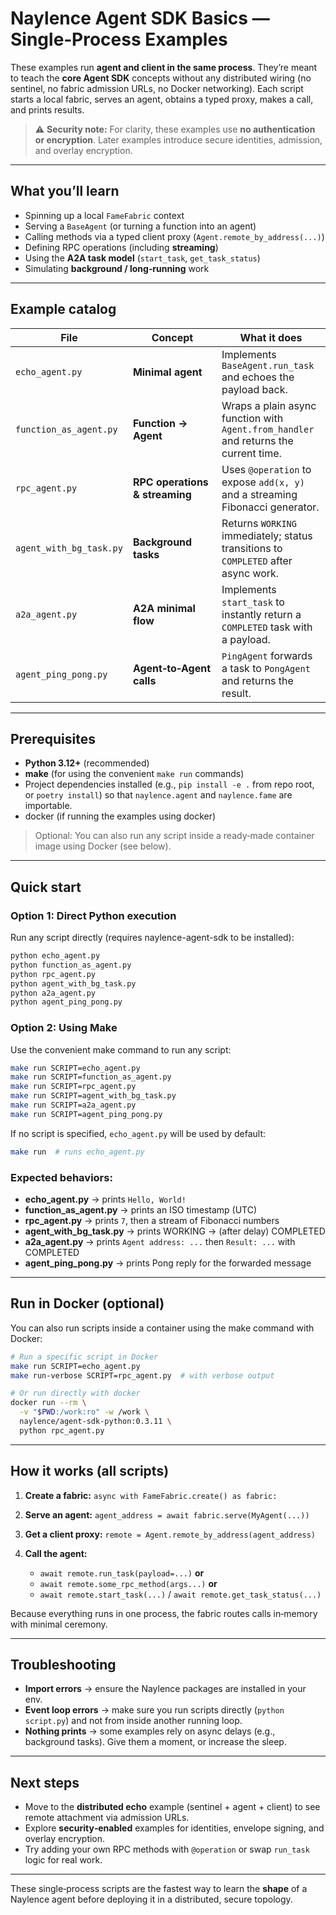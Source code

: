 # Naylence Agent SDK Basics — Single‑Process Examples

These examples run **agent and client in the same process**. They’re meant to teach the **core Agent SDK** concepts without any distributed wiring (no sentinel, no fabric admission URLs, no Docker networking). Each script starts a local fabric, serves an agent, obtains a typed proxy, makes a call, and prints results.

> ⚠️ **Security note:** For clarity, these examples use **no authentication or encryption**. Later examples introduce secure identities, admission, and overlay encryption.

---

## What you’ll learn

* Spinning up a local `FameFabric` context
* Serving a `BaseAgent` (or turning a function into an agent)
* Calling methods via a typed client proxy (`Agent.remote_by_address(...)`)
* Defining RPC operations (including **streaming**)
* Using the **A2A task model** (`start_task`, `get_task_status`)
* Simulating **background / long‑running** work

---

## Example catalog

| File                    | Concept                        | What it does                                                                         |
| ----------------------- | ------------------------------ | ------------------------------------------------------------------------------------ |
| `echo_agent.py`         | **Minimal agent**              | Implements `BaseAgent.run_task` and echoes the payload back.                         |
| `function_as_agent.py`  | **Function → Agent**           | Wraps a plain async function with `Agent.from_handler` and returns the current time. |
| `rpc_agent.py`          | **RPC operations & streaming** | Uses `@operation` to expose `add(x, y)` and a streaming Fibonacci generator.         |
| `agent_with_bg_task.py` | **Background tasks**           | Returns `WORKING` immediately; status transitions to `COMPLETED` after async work.   |
| `a2a_agent.py`          | **A2A minimal flow**           | Implements `start_task` to instantly return a `COMPLETED` task with a payload.       |
| `agent_ping_pong.py`    | **Agent‑to‑Agent calls**       | `PingAgent` forwards a task to `PongAgent` and returns the result.                   |

---

## Prerequisites

* **Python 3.12+** (recommended)
* **make** (for using the convenient `make run` commands)
* Project dependencies installed (e.g., `pip install -e .` from repo root, or `poetry install`) so that `naylence.agent` and `naylence.fame` are importable.
* docker (if running the examples using docker)

> Optional: You can also run any script inside a ready‑made container image using Docker (see below).

---

## Quick start

### Option 1: Direct Python execution

Run any script directly (requires naylence-agent-sdk to be installed):

```bash
python echo_agent.py
python function_as_agent.py
python rpc_agent.py
python agent_with_bg_task.py
python a2a_agent.py
python agent_ping_pong.py
```

### Option 2: Using Make

Use the convenient make command to run any script:

```bash
make run SCRIPT=echo_agent.py
make run SCRIPT=function_as_agent.py
make run SCRIPT=rpc_agent.py
make run SCRIPT=agent_with_bg_task.py
make run SCRIPT=a2a_agent.py
make run SCRIPT=agent_ping_pong.py
```

If no script is specified, `echo_agent.py` will be used by default:

```bash
make run  # runs echo_agent.py
```

### Expected behaviors:

* **echo\_agent.py** → prints `Hello, World!`
* **function\_as\_agent.py** → prints an ISO timestamp (UTC)
* **rpc\_agent.py** → prints `7`, then a stream of Fibonacci numbers
* **agent\_with\_bg\_task.py** → prints WORKING → (after delay) COMPLETED
* **a2a\_agent.py** → prints `Agent address: ...` then `Result: ...` with COMPLETED
* **agent\_ping\_pong.py** → prints Pong reply for the forwarded message

---

## Run in Docker (optional)

You can also run scripts inside a container using the make command with Docker:

```bash
# Run a specific script in Docker
make run SCRIPT=echo_agent.py
make run-verbose SCRIPT=rpc_agent.py  # with verbose output

# Or run directly with docker
docker run --rm \
  -v "$PWD:/work:ro" -w /work \
  naylence/agent-sdk-python:0.3.11 \
  python rpc_agent.py
```

---

## How it works (all scripts)

1. **Create a fabric:** `async with FameFabric.create() as fabric:`
2. **Serve an agent:** `agent_address = await fabric.serve(MyAgent(...))`
3. **Get a client proxy:** `remote = Agent.remote_by_address(agent_address)`
4. **Call the agent:**

   * `await remote.run_task(payload=...)` **or**
   * `await remote.some_rpc_method(args...)` **or**
   * `await remote.start_task(...)` / `await remote.get_task_status(...)`

Because everything runs in one process, the fabric routes calls in‑memory with minimal ceremony.

---

## Troubleshooting

* **Import errors** → ensure the Naylence packages are installed in your env.
* **Event loop errors** → make sure you run scripts directly (`python script.py`) and not from inside another running loop.
* **Nothing prints** → some examples rely on async delays (e.g., background tasks). Give them a moment, or increase the sleep.

---

## Next steps

* Move to the **distributed echo** example (sentinel + agent + client) to see remote attachment via admission URLs.
* Explore **security‑enabled** examples for identities, envelope signing, and overlay encryption.
* Try adding your own RPC methods with `@operation` or swap `run_task` logic for real work.

---

These single‑process scripts are the fastest way to learn the **shape** of a Naylence agent before deploying it in a distributed, secure topology.
